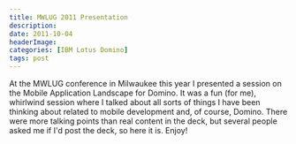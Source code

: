 ```yaml
---
title: MWLUG 2011 Presentation
description: 
date: 2011-10-04
headerImage: 
categories: [IBM Lotus Domino]
tags: post
---
```


At the MWLUG conference in Milwaukee this year I presented a session on the Mobile Application Landscape for Domino. It was a fun (for me), whirlwind session where I talked about all sorts of things I have been thinking about related to mobile development and, of course, Domino. There were more talking points than real content in the deck, but several people asked me if I'd post the deck, so here it is. Enjoy!
